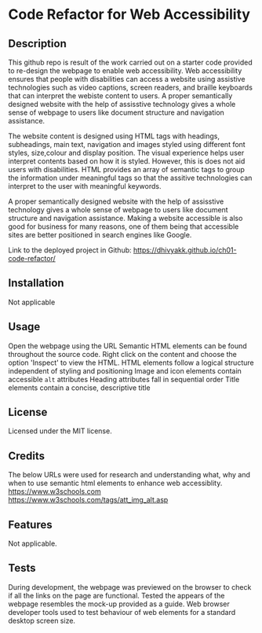 # Code Refactor for Web Accessibility

## Description

This github repo is result of the work carried out on a starter code provided to re-design the webpage to enable web accessibility. Web accessibility ensures that people with disabilities can access a website using assistive technologies such as video captions, screen readers, and braille keyboards that can interpret the webiste content to users. A proper semantically designed website with the help of assisstive technology gives a whole sense of webpage to users like document structure and navigation assistance. 

The website content is designed using HTML tags with headings, subheadings, main text, navigation and images styled using different font styles, size,colour and display position. The visual experience helps user interpret contents based on how it is styled. However, this is does not aid users with disabilities. HTML provides an array of semantic tags to group the information under meaningful tags so that the assitive technologies can interpret to the user with meaningful keywords. 

A proper semantically designed website with the help of assisstive technology gives a whole sense of webpage to users like document structure and navigation assistance. Making a website accessible is also good for business for many reasons, one of them being that accessible sites are better positioned in search engines like Google. 

Link to the deployed project in Github:  https://dhivyakk.github.io/ch01-code-refactor/

## Installation

Not applicable

## Usage

Open the webpage using the URL 
Semantic HTML elements can be found throughout the source code. Right click on the content and choose the option 'Inspect' to view the HTML.
HTML elements follow a logical structure independent of styling and positioning
Image and icon elements contain accessible `alt` attributes
Heading attributes fall in sequential order
Title elements contain a concise, descriptive title

## License

Licensed under the MIT license.

## Credits

The below URLs were used for research and understanding what, why and when to use semantic html elements to enhance web accessiblity.
https://www.w3schools.com
https://www.w3schools.com/tags/att_img_alt.asp

## Features

Not applicable.

## Tests

During development, the webpage was previewed on the browser to check if all the links on the page are functional. 
Tested the appears of the webpage resembles the mock-up provided as a guide.
Web browser developer tools used to test behaviour of web elements for a standard desktop screen size.



